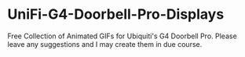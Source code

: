 # UniFi-G4-Doorbell-Pro-Displays
Free Collection of Animated GIFs for Ubiquiti's G4 Doorbell Pro. Please leave any suggestions and I may create them in due course.
